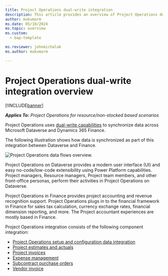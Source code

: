 ```yaml
---
title: Project Operations dual-write integration 
description: This article provides an overview of Project Operations dual-write integration.
author: mukumarm
ms.date: 05/10/2024
ms.topic: overview
ms.custom: 
  - bap-template

ms.reviewer: johnmichalak
ms.author: mukumarm

---
```


# Project Operations dual-write integration overview

[!INCLUDE[banner](../includes/banner.md)]

_**Applies To:** Project Operations for resource/non-stocked based scenarios_

Project Operations uses [dual-write capabilities](/dynamics365/fin-ops-core/dev-itpro/data-entities/dual-write/dual-write-home-page) to synchronize data across Microsoft Dataverse and Dynamics 365 Finance.

The following illustration shows how data is synchronized as part of this integration between Dataverse and Finance.

![Project Operations data flows overview.](./media/ProjectOperationsFlows.jpg)

Project Operations on Dataverse provides a modern user interface (UI) and easy no-code/low-code extensibility using Power Platform capabilities. Project managers, Resource managers, Project team members, and other front-office personas, perform their activities in Project Operations on Dataverse.

Project Operations in Finance provides project accounting and revenue recognition support. Project Operations plugs in to the financial framework in Finance for sales tax calculation, currency exchange rates, financial dimension reporting, and more. The Project accountant experiences are mostly based in Finance.

Project Operations integration consists of the following component integration:


- [Project Operations setup and configuration data integration](resource-dual-write-setup-integration.md) 
- [Project estimates and actuals](resource-dual-write-estimates-actuals.md)
- [Project invoices](resource-dual-write-project-invoice.md)
- [Expense management](resource-dual-write-expense.md)
- [Subcontract purchase orders](articles/pro/subcontracting/SubconPurchaseorders.md)
- [Vendor invoice](resource-dual-write-vendor-invoice.md)
